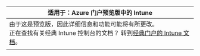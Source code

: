 |适用于：Azure 门户预览版中的 Intune |
|--|
|由于这是预览版，因此详细信息和功能可能将有所更改。<br>正在查找有关经典 Intune 控制台的文档？ 转到[经典门户的 Intune 文档](https://docs.microsoft.com/intune-classic/understand-explore/introduction-to-microsoft-intune)。|
| |
